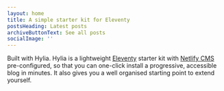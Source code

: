 ```yaml
---
layout: home
title: A simple starter kit for Eleventy
postsHeading: Latest posts
archiveButtonText: See all posts
socialImage: ''
---
```

Built with Hylia.
Hylia is a lightweight [Eleventy](https://11ty.io) starter kit with [Netlify CMS](https://www.netlifycms.org/) pre-configured, so that you can one-click install a progressive, accessible blog in minutes. It also gives you a well organised starting point to extend yourself.
